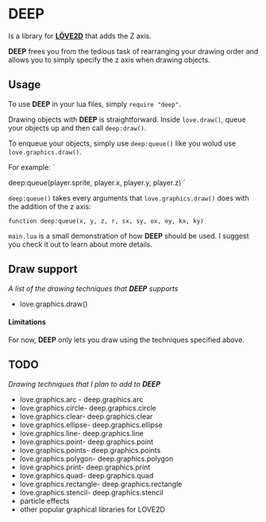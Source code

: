 # DEEP
Is a library for [**LÖVE2D**](https://love2d.org) that adds the Z axis.

**DEEP** frees you from the tedious task of rearranging your drawing order and allows you
to simply specify the z axis when drawing objects.


## Usage
To use **DEEP** in your lua files, simply `require "deep"`.

Drawing objects with **DEEP** is straightforward. Inside `love.draw()`, queue your objects up and then call `deep:draw()`.

To enqueue your objects, simply use `deep:queue()` like you wolud use `love.graphics.draw()`. 

For example:
`

deep:queue(player.sprite, player.x, player.y, player.z)
`

`deep:queue()` takes every arguments that `love.graphics.draw()` does with the addition of the z axis:

`
function deep:queue(x, y, z, r, sx, sy, ox, oy, kx, ky)
`

`main.lua` is a small demonstration of how **DEEP** should be used. I suggest you check it out to learn about more details.


## Draw support
*A list of the drawing techniques that **DEEP** supports*

* love.graphics.draw()

#### Limitations
For now, **DEEP** only lets you draw using the techniques specified above.


## TODO
*Drawing techniques that I plan to add to **DEEP*** 
* love.graphics.arc - deep.graphics.arc
* love.graphics.circle- deep.graphics.circle
* love.graphics.clear- deep.graphics.clear
* love.graphics.ellipse- deep.graphics.ellipse
* love.graphics.line- deep.graphics.line
* love.graphics.point- deep.graphics.point
* love.graphics.points- deep.graphics.points
* love.graphics.polygon- deep.graphics.polygon
* love.graphics.print- deep.graphics.print
* love.graphics.quad- deep.graphics.quad
* love.graphics.rectangle- deep.graphics.rectangle
* love.graphics.stencil- deep.graphics.stencil
* particle effects
* other popular graphical libraries for LOVE2D
